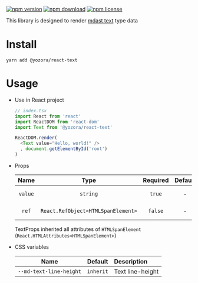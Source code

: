 [![npm version](https://img.shields.io/npm/v/@yozora/react-text.svg)](https://www.npmjs.com/package/@yozora/react-text)
[![npm download](https://img.shields.io/npm/dm/@yozora/react-text.svg)](https://www.npmjs.com/package/@yozora/react-text)
[![npm license](https://img.shields.io/npm/l/@yozora/react-text.svg)](https://www.npmjs.com/package/@yozora/react-text)


This library is designed to render [mdast text][] type data


# Install

  ```shell
  yarn add @yozora/react-text
  ```

# Usage
  * Use in React project

    ```typescript
    // index.tsx
    import React from 'react'
    import ReactDOM from 'react-dom'
    import Text from '@yozora/react-text'

    ReactDOM.render(
      <Text value="Hello, world!" />
      , document.getElementById('root')
    )
    ```

  * Props

     Name     | Type                                | Required  | Default | Description
    :--------:|:-----------------------------------:|:---------:|:-------:|:-------------
     `value`  | `string`                            | `true`    | -       | Text content
     `ref`    | `React.RefObject<HTMLSpanElement>`  | `false`   | -       | Forwarded ref callback

    TextProps inherited all attributes of `HTMLSpanElement` (`React.HTMLAttributes<HTMLSpanElement>`)

  * CSS variables

     Name                    | Default    |  Description
    :-----------------------:|:----------:|:-----------------------
     `--md-text-line-height` | `inherit`  | Text line-height

[mdast text]: https://github.com/syntax-tree/mdast#text
